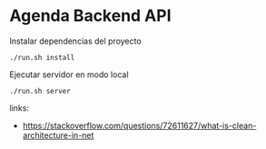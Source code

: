 # Agenda Backend API

Instalar dependencias del proyecto
```
./run.sh install
```

Ejecutar servidor en modo local
```
./run.sh server
```


links:
- https://stackoverflow.com/questions/72611627/what-is-clean-architecture-in-net
